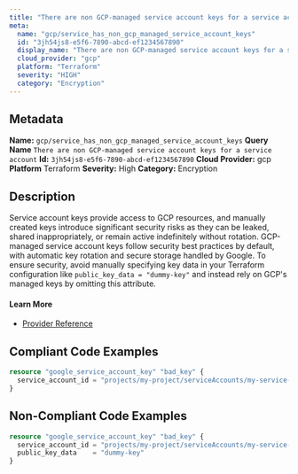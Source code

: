 ```yaml
---
title: "There are non GCP-managed service account keys for a service account"
meta:
  name: "gcp/service_has_non_gcp_managed_service_account_keys"
  id: "3jh54js8-e5f6-7890-abcd-ef1234567890"
  display_name: "There are non GCP-managed service account keys for a service account"
  cloud_provider: "gcp"
  platform: "Terraform"
  severity: "HIGH"
  category: "Encryption"
---
```

## Metadata
**Name:** `gcp/service_has_non_gcp_managed_service_account_keys`
**Query Name** `There are non GCP-managed service account keys for a service account`
**Id:** `3jh54js8-e5f6-7890-abcd-ef1234567890`
**Cloud Provider:** gcp
**Platform** Terraform
**Severity:** High
**Category:** Encryption
## Description
Service account keys provide access to GCP resources, and manually created keys introduce significant security risks as they can be leaked, shared inappropriately, or remain active indefinitely without rotation. GCP-managed service account keys follow security best practices by default, with automatic key rotation and secure storage handled by Google. To ensure security, avoid manually specifying key data in your Terraform configuration like `public_key_data = "dummy-key"` and instead rely on GCP's managed keys by omitting this attribute.

#### Learn More

 - [Provider Reference](https://cloud.google.com/iam/docs/best-practices-for-managing-service-account-keys)


## Compliant Code Examples
```terraform
resource "google_service_account_key" "bad_key" {
  service_account_id = "projects/my-project/serviceAccounts/my-service-account"
}

```
## Non-Compliant Code Examples
```terraform
resource "google_service_account_key" "bad_key" {
  service_account_id = "projects/my-project/serviceAccounts/my-service-account"
  public_key_data    = "dummy-key"
}

```
